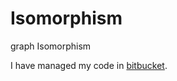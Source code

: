 # Isomorphism
graph Isomorphism

I have managed my code in [bitbucket](https://bitbucket.org/hioeb/isomorphism).